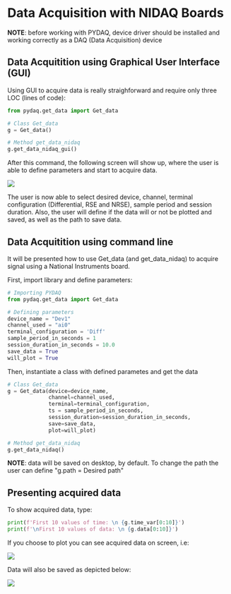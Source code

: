 # Data Acquisition with NIDAQ Boards

**NOTE**: before working with PYDAQ, device driver should be installed and working correctly as a DAQ (Data Acquisition) device  

## Data Acquitition using Graphical User Interface (GUI)

Using GUI to acquire data is really straighforward and require only 
three LOC (lines of code):

```python
from pydaq.get_data import Get_data

# Class Get_data
g = Get_data()

# Method get_data_nidaq
g.get_data_nidaq_gui()
```

After this command, the following screen will show up, where the 
user is able to define parameters and start to acquire data.

![](/img/get_data_nidaq.png)

The user is now able to select desired device, channel, terminal configuration 
(Differential, RSE and NRSE), sample period and session duration. Also, 
the user will define if the data will or not be plotted and saved, as well as the path to 
save data.

## Data Acquitition using command line

It will be presented how to use Get_data (and get_data_nidaq) to acquire signal using a National Instruments board. 

First, import library and define parameters: 

```python
# Importing PYDAQ
from pydaq.get_data import Get_data

# Defining parameters
device_name = "Dev1"
channel_used = "ai0"
terminal_configuration = 'Diff'
sample_period_in_seconds = 1
session_duration_in_seconds = 10.0
save_data = True
will_plot = True
```

Then, instantiate a class with defined parametes and get the data

```python
# Class Get_data
g = Get_data(device=device_name, 
             channel=channel_used, 
             terminal=terminal_configuration, 
             ts = sample_period_in_seconds, 
             session_duration=session_duration_in_seconds, 
             save=save_data, 
             plot=will_plot)

# Method get_data_nidaq
g.get_data_nidaq()
```
**NOTE**: data will be saved on desktop, by default. To change the path the user can define "g.path = Desired path"

## Presenting acquired data

To show acquired data, type: 

```python
print(f'First 10 values of time: \n {g.time_var[0:10]}')
print(f'\nFirst 10 values of data: \n {g.data[0:10]}')
```

If you choose to plot you can see acquired data on screen, i.e:

![](/img/acquired_data.png)

Data will also be saved as depicted below:

![](/img/data.png)